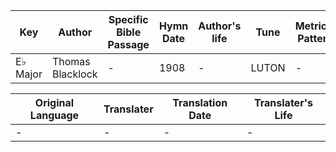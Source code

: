Key | Author   | Specific Bible Passage     |Hymn Date |Author's life |Tune |Metrical Pattern   |Composer/Source
-- | --------- | ---------------------------|----------|--------------|-----|-------------------|-------------  
E♭ Major |Thomas Blacklock |- |1908 |- |LUTON |- |George Burder

Original Language | Translater | Translation Date   | Translater's Life  
----------------- | --------- | --------------------|-------------     
\- |- |- |-
